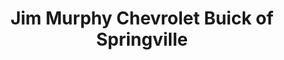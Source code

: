 ---
title: "Jim Murphy Chevrolet Buick of Springville"
url: /springville/jim-murphy-chevrolet-buick-of-springville/
shop: Autohaus
---